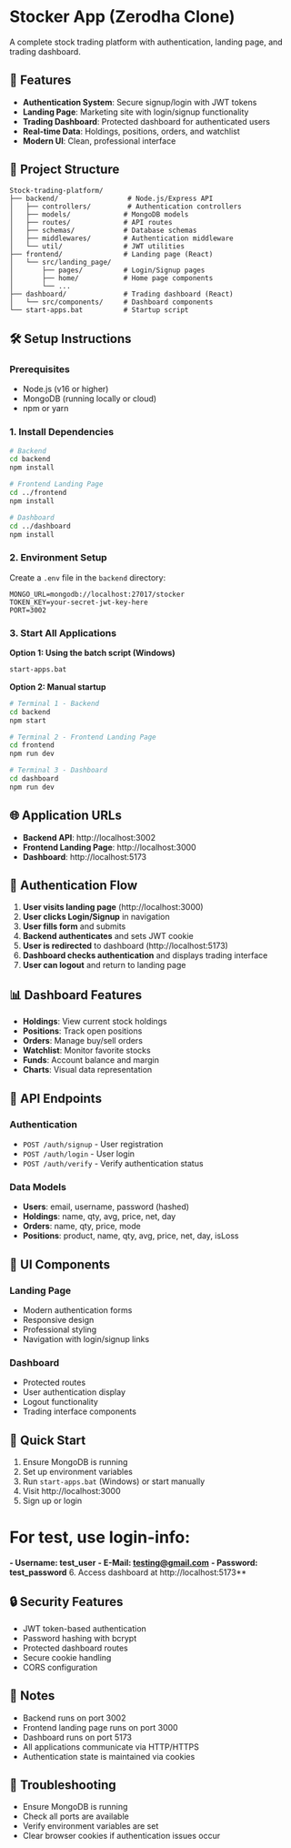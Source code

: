 # Stocker App (Zerodha Clone)

A complete stock trading platform with authentication, landing page, and trading dashboard.

## 🚀 Features

- **Authentication System**: Secure signup/login with JWT tokens
- **Landing Page**: Marketing site with login/signup functionality
- **Trading Dashboard**: Protected dashboard for authenticated users
- **Real-time Data**: Holdings, positions, orders, and watchlist
- **Modern UI**: Clean, professional interface

## 📁 Project Structure

```
Stock-trading-platform/
├── backend/                 # Node.js/Express API
│   ├── controllers/         # Authentication controllers
│   ├── models/             # MongoDB models
│   ├── routes/             # API routes
│   ├── schemas/            # Database schemas
│   ├── middlewares/        # Authentication middleware
│   └── util/               # JWT utilities
├── frontend/               # Landing page (React)
│   └── src/landing_page/
│       ├── pages/          # Login/Signup pages
│       ├── home/           # Home page components
│       └── ...
├── dashboard/              # Trading dashboard (React)
│   └── src/components/     # Dashboard components
└── start-apps.bat          # Startup script
```

## 🛠️ Setup Instructions

### Prerequisites
- Node.js (v16 or higher)
- MongoDB (running locally or cloud)
- npm or yarn

### 1. Install Dependencies

```bash
# Backend
cd backend
npm install

# Frontend Landing Page
cd ../frontend
npm install

# Dashboard
cd ../dashboard
npm install
```

### 2. Environment Setup

Create a `.env` file in the `backend` directory:

```env
MONGO_URL=mongodb://localhost:27017/stocker
TOKEN_KEY=your-secret-jwt-key-here
PORT=3002
```

### 3. Start All Applications

**Option 1: Using the batch script (Windows)**
```bash
start-apps.bat
```

**Option 2: Manual startup**
```bash
# Terminal 1 - Backend
cd backend
npm start

# Terminal 2 - Frontend Landing Page
cd frontend
npm run dev

# Terminal 3 - Dashboard
cd dashboard
npm run dev
```

## 🌐 Application URLs

- **Backend API**: http://localhost:3002
- **Frontend Landing Page**: http://localhost:3000
- **Dashboard**: http://localhost:5173

## 🔐 Authentication Flow

1. **User visits landing page** (http://localhost:3000)
2. **User clicks Login/Signup** in navigation
3. **User fills form** and submits
4. **Backend authenticates** and sets JWT cookie
5. **User is redirected** to dashboard (http://localhost:5173)
6. **Dashboard checks authentication** and displays trading interface
7. **User can logout** and return to landing page

## 📊 Dashboard Features

- **Holdings**: View current stock holdings
- **Positions**: Track open positions
- **Orders**: Manage buy/sell orders
- **Watchlist**: Monitor favorite stocks
- **Funds**: Account balance and margin
- **Charts**: Visual data representation

## 🔧 API Endpoints

### Authentication
- `POST /auth/signup` - User registration
- `POST /auth/login` - User login
- `POST /auth/verify` - Verify authentication status

### Data Models
- **Users**: email, username, password (hashed)
- **Holdings**: name, qty, avg, price, net, day
- **Orders**: name, qty, price, mode
- **Positions**: product, name, qty, avg, price, net, day, isLoss

## 🎨 UI Components

### Landing Page
- Modern authentication forms
- Responsive design
- Professional styling
- Navigation with login/signup links

### Dashboard
- Protected routes
- User authentication display
- Logout functionality
- Trading interface components

## 🚀 Quick Start

1. Ensure MongoDB is running
2. Set up environment variables
3. Run `start-apps.bat` (Windows) or start manually
4. Visit http://localhost:3000
5. Sign up or login 
 # For test, use login-info:
**- Username: test_user**
**- E-Mail: testing@gmail.com**
**- Password: test_password**
6. Access dashboard at http://localhost:5173**

## 🔒 Security Features

- JWT token-based authentication
- Password hashing with bcrypt
- Protected dashboard routes
- Secure cookie handling
- CORS configuration

## 📝 Notes

- Backend runs on port 3002
- Frontend landing page runs on port 3000
- Dashboard runs on port 5173
- All applications communicate via HTTP/HTTPS
- Authentication state is maintained via cookies

## 🐛 Troubleshooting

- Ensure MongoDB is running
- Check all ports are available
- Verify environment variables are set
- Clear browser cookies if authentication issues occur
